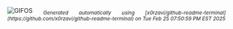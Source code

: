 <div align="justify">
<picture>
    <source media="(prefers-color-scheme: dark)" srcset="https://i.ibb.co/rR8qKQ0J/output-gif.gif">
    <source media="(prefers-color-scheme: light)" srcset="https://i.ibb.co/rR8qKQ0J/output-gif.gif">
    <img alt="GIFOS" src="https://i.ibb.co/rR8qKQ0J/output-gif.gif">
</picture>
<sub><i>Generated automatically using [x0rzavi/github-readme-terminal](https://github.com/x0rzavi/github-readme-terminal) on Tue Feb 25 07:50:59 PM EST 2025</i></sub>
</div>

<!--  -->